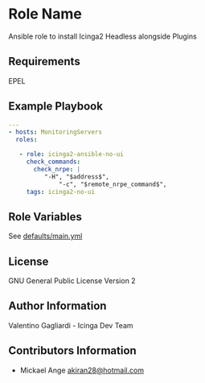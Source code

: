 Role Name
========

Ansible role to install Icinga2 Headless alongside Plugins

Requirements
------------

EPEL

Example Playbook
-------------------------

```yaml
---
- hosts: MonitoringServers
  roles:

   - role: icinga2-ansible-no-ui
     check_commands:
       check_nrpe: |
          "-H", "$address$",
              "-c", "$remote_nrpe_command$",
     tags: icinga2-no-ui
```

Role Variables
--------------

See [defaults/main.yml](defaults/main.yml)

License
-------

GNU General Public License Version 2

Author Information
------------------

Valentino Gagliardi - Icinga Dev Team

Contributors Information
------------------------

* Mickael Ange <akiran28@hotmail.com>